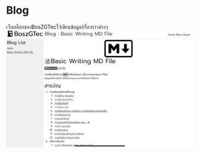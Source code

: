 # Blog
เว็บบล็อกของBosZGTecไว้เขียนข้อมูล/เรื่องราวต่างๆ
![](Image/2D727D44-705C-47BC-9A2A-773AA0B6F8AF.jpeg)
